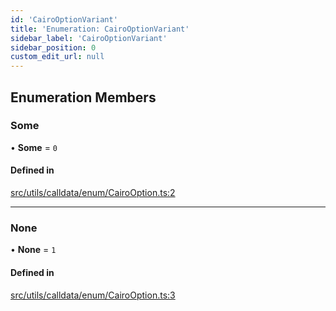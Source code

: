 ```yaml
---
id: 'CairoOptionVariant'
title: 'Enumeration: CairoOptionVariant'
sidebar_label: 'CairoOptionVariant'
sidebar_position: 0
custom_edit_url: null
---
```


## Enumeration Members

### Some

• **Some** = `0`

#### Defined in

[src/utils/calldata/enum/CairoOption.ts:2](https://github.com/starknet-io/starknet.js/blob/v6.11.0/src/utils/calldata/enum/CairoOption.ts#L2)

---

### None

• **None** = `1`

#### Defined in

[src/utils/calldata/enum/CairoOption.ts:3](https://github.com/starknet-io/starknet.js/blob/v6.11.0/src/utils/calldata/enum/CairoOption.ts#L3)
